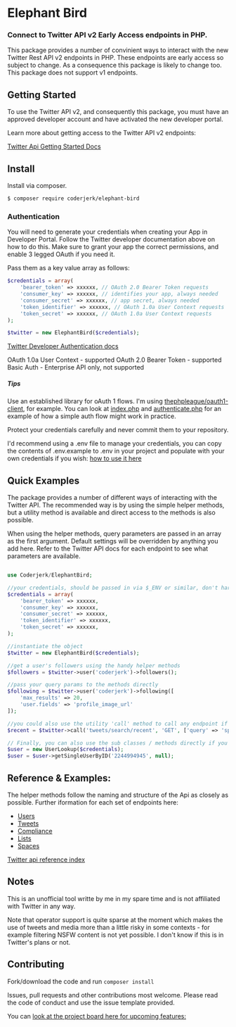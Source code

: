 # Elephant Bird

### Connect to Twitter API v2 Early Access endpoints in PHP.
This package provides a number of convinient ways to interact with the new Twitter Rest API v2 endpoints in PHP. These endpoints are early access so subject to change. As a consequence this package is likely to change too. This package does not support v1 endpoints.

## Getting Started

To use the Twitter API v2, and consequently this package, you must have an approved developer account and have activated the new developer portal.

Learn more about getting access to the Twitter API v2 endpoints:

[Twitter Api Getting Started Docs](https://developer.twitter.com/en/docs/twitter-api/getting-started/guide)


## Install

Install via composer.

```bash
$ composer require coderjerk/elephant-bird
```

### Authentication

You will need to generate your credentials when creating your App in Developer Portal. Follow the Twitter developer documentation above on how to do this. Make sure to grant your app the correct permissions, and enable 3 legged OAuth if you need it.

Pass them as a key value array as follows:

```php
$credentials = array(
    'bearer_token' => xxxxxx, // OAuth 2.0 Bearer Token requests
    'consumer_key' => xxxxxx, // identifies your app, always needed
    'consumer_secret' => xxxxxx, // app secret, always needed
    'token_identifier' => xxxxxx, // OAuth 1.0a User Context requests
    'token_secret' => xxxxxx, // OAuth 1.0a User Context requests
);

$twitter = new ElephantBird($credentials);
```

[Twitter Developer Authentication docs](https://developer.twitter.com/en/docs/authentication/overview)

OAuth 1.0a User Context - supported
OAuth 2.0 Bearer Token - supported
Basic Auth - Enterprise API only, not supported

##### Tips
Use an established library for oAuth 1 flows. I'm using [thephpleague/oauth1-client](https://github.com/thephpleague/oauth1-client), for example. You can look at [index.php](/index.php) and [authenticate.php](/authenticate.php) for an example of how a simple auth flow might work in practice.

Protect your credentials carefully and never commit them to your repository.

I'd recommend using a .env file to manage your credentials, you can copy the contents of .env.example to .env in your project and populate with your own credentials if you wish:  [how to use it here](https://github.com/vlucas/phpdotenv)

## Quick Examples

The package provides a number of different ways of interacting with the Twitter API. The recommended way is by using the simple helper methods, but a utility method is available and direct access to the methods is also possible.

 When using the helper methods, query parameters are passed in an array as the first argument. Default settings will be overridden by anything you add here. Refer to the Twitter API docs for each endpoint to see what parameters are available.

```php

use Coderjerk/ElephantBird;

//your credentials, should be passed in via $_ENV or similar, don't hardcode.
$credentials = array(
    'bearer_token' => xxxxxx,
    'consumer_key' => xxxxxx,
    'consumer_secret' => xxxxxx,
    'token_identifier' => xxxxxx,
    'token_secret' => xxxxxx,
);

//instantiate the object
$twitter = new ElephantBird($credentials);

//get a user's followers using the handy helper methods
$followers = $twitter->user('coderjerk')->followers();

//pass your query params to the methods directly
$following = $twitter->user('coderjerk')->following([
    'max_results' => 20,
    'user.fields' => 'profile_image_url'
]);

//you could also use the utility 'call' method to call any endpoint if you'd prefer
$recent = $twitter->call('tweets/search/recent', 'GET', ['query' => 'sport']);

// Finally, you can also use the sub classes / methods directly if you like:
$user = new UserLookup($credentials);
$user = $user->getSingleUserByID('2244994945', null);

```

## Reference &amp; Examples:

The helper methods follow the naming and structure of the Api as closely as possible. Further iformation for each set of endpoints here:

- [Users](/docs/Users.md)
- [Tweets](/docs/Tweets.md)
- [Compliance](/docs/Compliance.md)
- [Lists](/docs/Lists.md)
- [Spaces](/docs/Spaces.md)

[Twitter api reference index](https://developer.twitter.com/en/docs/api-reference-index)


## Notes

This is an unofficial tool writte by me in my spare time and is not affiliated with Twitter in any way.

Note that operator support is quite sparse at the moment which makes the use of tweets and media more than a little risky in some contexts - for example filtering NSFW content is not yet possible. I don't know if this is in Twitter's plans or not.

## Contributing

Fork/download the code and run
`composer install`

Issues, pull requests and other contributions most welcome. Please read the code of conduct and use the issue template provided.

You can [look at the project board here for upcoming features:](https://github.com/danieldevine/elephant-bird/projects/1)
